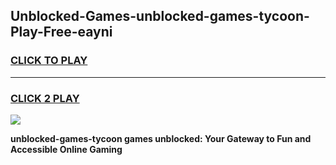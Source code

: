 
## Unblocked-Games-unblocked-games-tycoon-Play-Free-eayni
<h3>
<a href="https://premium76.site?title=unblocked-games-tycoon&ref=20A">CLICK TO PLAY</a></h3>
<hr>

<h3>
<a href="https://premium76.site?title=unblocked-games-tycoon&ref=20A">CLICK 2 PLAY</a>
  
</h3>

<a href="https://premium76.site?title=unblocked-games-tycoon&ref=20A"><img src="https://clearcache.store/games.png"></a>


**unblocked-games-tycoon games unblocked: Your Gateway to Fun and Accessible Online Gaming**
